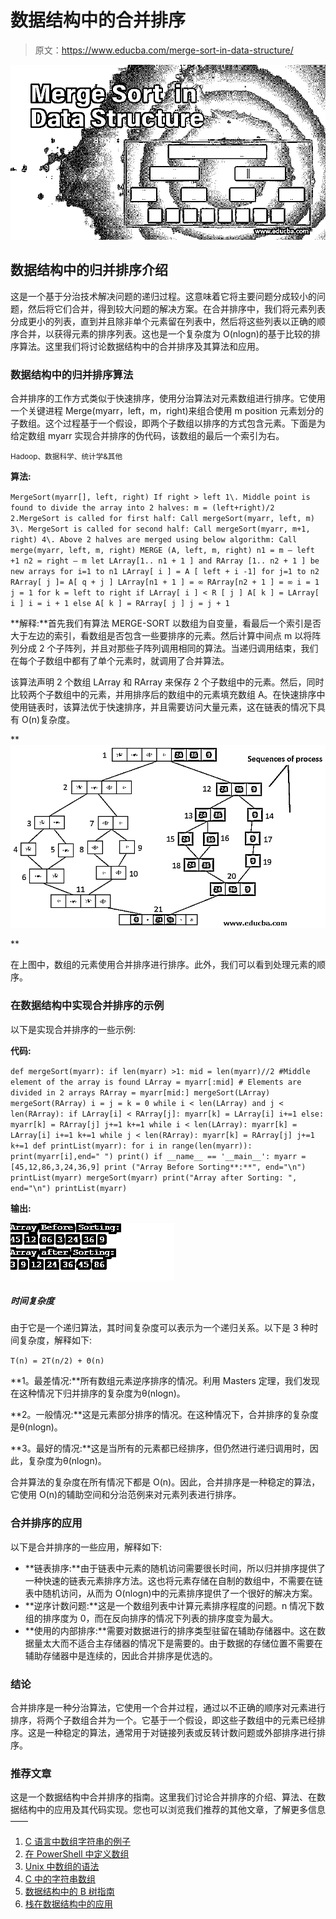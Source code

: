 # 数据结构中的合并排序

> 原文：<https://www.educba.com/merge-sort-in-data-structure/>

![Merge Sort in Data Structure](img/412362f05f9e092ff130cf6f7777f85a.png)



## 数据结构中的归并排序介绍

这是一个基于分治技术解决问题的递归过程。这意味着它将主要问题分成较小的问题，然后将它们合并，得到较大问题的解决方案。在合并排序中，我们将元素列表分成更小的列表，直到并且除非单个元素留在列表中，然后将这些列表以正确的顺序合并，以获得元素的排序列表。这也是一个复杂度为 O(nlogn)的基于比较的排序算法。这里我们将讨论数据结构中的合并排序及其算法和应用。

### 数据结构中的归并排序算法

合并排序的工作方式类似于快速排序，使用分治算法对元素数组进行排序。它使用一个关键进程 Merge(myarr，left，m，right)来组合使用 m position 元素划分的子数组。这个过程基于一个假设，即两个子数组以排序的方式包含元素。下面是为给定数组 myarr 实现合并排序的伪代码，该数组的最后一个索引为右。

<small>Hadoop、数据科学、统计学&其他</small>

**算法:**

`MergeSort(myarr[], left, right)
If right > left
1\. Middle point is found to divide the array into 2 halves:
m = (left+right)/2
2.MergeSort is called for first half:
Call mergeSort(myarr, left, m)
3\. MergeSort is called for second half:
Call mergeSort(myarr, m+1, right)
4\. Above 2 halves are merged using below algorithm:
Call merge(myarr, left, m, right)
MERGE (A, left, m, right)
n1 = m – left +1
n2 = right – m
let LArray[1.. n1 + 1 ] and RArray [1.. n2 + 1 ] be new arrays
for i=1 to n1
LArray[ i ] = A [ left + i -1] for j=1 to n2
RArray[ j ]= A[ q + j ] LArray[n1 + 1 ] = ∞
RArray[n2 + 1 ] = ∞
i = 1
j = 1
for k = left to right
if LArray[ i ] < R [ j ] A[ k ] = LArray[ i ] i = i + 1
else A[ k ] = RArray[ j ] j = j + 1`

**解释:**首先我们有算法 MERGE-SORT 以数组为自变量，看最后一个索引是否大于左边的索引，看数组是否包含一些要排序的元素。然后计算中间点 m 以将阵列分成 2 个子阵列，并且对那些子阵列调用相同的算法。当递归调用结束，我们在每个子数组中都有了单个元素时，就调用了合并算法。

该算法声明 2 个数组 LArray 和 RArray 来保存 2 个子数组中的元素。然后，同时比较两个子数组中的元素，并用排序后的数组中的元素填充数组 A。在快速排序中使用链表时，该算法优于快速排序，并且需要访问大量元素，这在链表的情况下具有 O(n)复杂度。

**![Merge Sort in Data Structure](img/6fee2ccab87e96786dda93adce493d0b.png)

** 

在上图中，数组的元素使用合并排序进行排序。此外，我们可以看到处理元素的顺序。

### 在数据结构中实现合并排序的示例

以下是实现合并排序的一些示例:

**代码:**

`def mergeSort(myarr):
if len(myarr) >1:
mid = len(myarr)//2 #Middle element of the array is found
LArray = myarr[:mid] # Elements are divided in 2 arrays
RArray = myarr[mid:] mergeSort(LArray)
mergeSort(RArray)
i = j = k = 0
while i < len(LArray) and j < len(RArray):
if LArray[i] < RArray[j]:
myarr[k] = LArray[i] i+=1
else:
myarr[k] = RArray[j] j+=1
k+=1
while i < len(LArray):
myarr[k] = LArray[i] i+=1
k+=1
while j < len(RArray):
myarr[k] = RArray[j] j+=1
k+=1
def printList(myarr):
for i in range(len(myarr)):
print(myarr[i],end=" ")
print()
if __name__ == '__main__':
myarr = [45,12,86,3,24,36,9] print ("Array Before Sorting**:**", end="\n")
printList(myarr)
mergeSort(myarr)
print("Array after Sorting: ", end="\n")
printList(myarr)`

**输出:**

![Merge Sort in Data Structure eg](img/1da35a5b298e2bf9bb0968e2f8c4e213.png)



##### 时间复杂度

由于它是一个递归算法，其时间复杂度可以表示为一个递归关系。以下是 3 种时间复杂度，解释如下:

`T(n) = 2T(n/2) + Θ(n)`

**1。最差情况:**所有数组元素逆序排序的情况。利用 Masters 定理，我们发现在这种情况下归并排序的复杂度为θ(nlogn)。

**2。一般情况:**这是元素部分排序的情况。在这种情况下，合并排序的复杂度是θ(nlogn)。

**3。最好的情况:**这是当所有的元素都已经排序，但仍然进行递归调用时，因此，复杂度为θ(nlogn)。

合并算法的复杂度在所有情况下都是 O(n)。因此，合并排序是一种稳定的算法，它使用 O(n)的辅助空间和分治范例来对元素列表进行排序。

### 合并排序的应用

以下是合并排序的一些应用，解释如下:

*   **链表排序:**由于链表中元素的随机访问需要很长时间，所以归并排序提供了一种快速的链表元素排序方法。这也将元素存储在自制的数组中，不需要在链表中随机访问，从而为 O(nlogn)中的元素排序提供了一个很好的解决方案。
*   **逆序计数问题:**这是一个数组列表中计算元素排序程度的问题。n 情况下数组的排序度为 0，而在反向排序的情况下列表的排序度变为最大。
*   **使用的内部排序:**需要对数据进行的排序类型驻留在辅助存储器中。这在数据量太大而不适合主存储器的情况下是需要的。由于数据的存储位置不需要在辅助存储器中是连续的，因此合并排序是优选的。

### 结论

合并排序是一种分治算法，它使用一个合并过程，通过以不正确的顺序对元素进行排序，将两个子数组合并为一个。它基于一个假设，即这些子数组中的元素已经排序。这是一种稳定的算法，通常用于对链接列表或反转计数问题或外部排序进行排序。

### 推荐文章

这是一个数据结构中合并排序的指南。这里我们讨论合并排序的介绍、算法、在数据结构中的应用及其代码实现。您也可以浏览我们推荐的其他文章，了解更多信息——

1.  [C 语言中数组字符串的例子](https://www.educba.com/arrays-in-data-structure/)
2.  [在 PowerShell 中定义数组](https://www.educba.com/array-in-powershell/)
3.  [Unix 中数组的语法](https://www.educba.com/array-in-unix/)
4.  [C 中的字符串数组](https://www.educba.com/strings-array-in-c/)
5.  [数据结构中的 B 树指南](https://www.educba.com/b-tree-in-data-structure/)
6.  [栈在数据结构中的应用](https://www.educba.com/stack-in-data-structure/)





